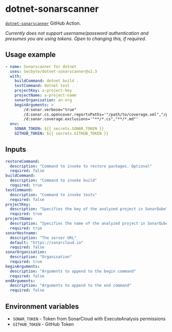 # dotnet-sonarscanner

[`dotnet-sonarscanner`](https://docs.sonarqube.org/latest/analysis/scan/sonarscanner-for-msbuild/) GitHub Action.

_Currently does not support username/password authentication and presumes you are using tokens. Open to changing this, if required._

## Usage example

```yaml
- name: Sonarscanner for dotnet
  uses: Secbyte/dotnet-sonarscanner@v2.3
  with:
    buildCommand: dotnet build .
    testCommand: dotnet test .
    projectKey: a-project-key
    projectName: a-project-name
    sonarOrganisation: an-org
    beginArguments: >
        /d:sonar.verbose="true"
        /d:sonar.cs.opencover.reportsPaths='"/path/to/coverage.xml","/path/to/coverage.2.xml"'
        /d:sonar.coverage.exclusions='"**/*.cs","**/*.md"'
  env:
    SONAR_TOKEN: ${{ secrets.SONAR_TOKEN }}
    GITHUB_TOKEN: ${{ secrets.GITHUB_TOKEN }}
```

## Inputs

```yaml
restoreCommand:
  description: "Command to invoke to restore packages. Optional"
  required: false
buildCommand:
  description: "Command to invoke build"
  required: true
testCommand:
  description: "Command to invoke tests"
  required: false
projectKey:
  description: "Specifies the key of the analyzed project in SonarQube"
  required: true
projectName:
  description: "Specifies the name of the analyzed project in SonarQube"
  required: true
sonarHostname:
  description: "The server URL"
  default: "https://sonarcloud.io"
  required: false
sonarOrganisation:
  description: "Organisation"
  required: true
beginArguments:
  description: "Arguments to append to the begin command"
  required: false
endArguments:
  description: "Arguments to append to the end command"
  required: false
```

## Environment variables

* `SONAR_TOKEN` - Token from SonarCloud with ExecuteAnalysis permissions
* `GITHUB_TOKEN` - GitHub Token
